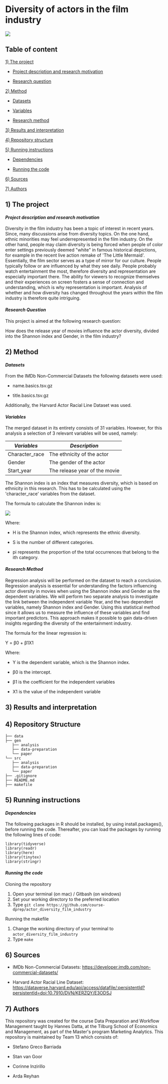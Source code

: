 # Diversity of actors in the film industry

![](https://upload.wikimedia.org/wikipedia/commons/6/69/IMDB_Logo_2016.svg)

## Table of content

[1) The project](https://github.com/course-dprep/actor_diversity_film_industry#1-the-project)

-   [Project description and research motivation](https://github.com/course-dprep/actor_diversity_film_industry#project-description-and-research-motivation)

-   [Research question](https://github.com/course-dprep/actor_diversity_film_industry#research-question)

[2) Method](https://github.com/course-dprep/actor_diversity_film_industry#2-method)

-   [Datasets](https://github.com/course-dprep/actor_diversity_film_industry#datasets)

-   [Variables](https://github.com/course-dprep/actor_diversity_film_industry#variables)

-   [Research method](https://github.com/course-dprep/actor_diversity_film_industry#research-method)

[3) Results and interpretation](https://github.com/course-dprep/actor_diversity_film_industry#3-results-and-interpretation)

[4) Repository structure](https://github.com/course-dprep/actor_diversity_film_industry#4-repository-structure)

[5) Running instructions](https://github.com/course-dprep/actor_diversity_film_industry#5-running-instructions)

-   [Dependencies](https://github.com/course-dprep/actor_diversity_film_industry#dependencies)

-   [Running the code](https://github.com/course-dprep/actor_diversity_film_industry#running-the-code)

[6) Sources](https://github.com/course-dprep/actor_diversity_film_industry#6-sources)

[7) Authors](https://github.com/course-dprep/actor_diversity_film_industry#7-authors)

## 1) The project

#### *Project description and research motivation*

Diversity in the film industry has been a topic of interest in recent years. Since, many discussions arise from diversity topics. On the one hand, ethnic minorities may feel underrepresented in the film industry. On the other hand, people may claim diversity is being forced when people of color enter settings previously deemed "white" in famous historical depictions, for example in the recent live action remake of 'The Little Mermaid'. Essentially, the film sector serves as a type of mirror for our culture. People typically follow or are influenced by what they see daily. People probably watch entertainment the most, therefore diversity and representation are especially important there. The ability for viewers to recognize themselves and their experiences on screen fosters a sense of connection and understanding, which is why representation is important. Analysis of whether and how diversity has changed throughout the years within the film industry is therefore quite intriguing.

#### *Research Question*

This project is aimed at the following research question:

How does the release year of movies influence the actor diversity, divided into the Shannon index and Gender, in the film industry?

## **2) Method**

#### *Datasets*

From the IMDb Non-Commercial Datasets the following datasets were used:

-   name.basics.tsv.gz

-   title.basics.tsv.gz

Additionally, the Harvard Actor Racial Line Dataset was used.

#### *Variables*

The merged dataset in its entirety consists of 31 variables. However, for this analysis a selection of 3 relevant variables will be used, namely:

| *Variables*    | *Description*                 |
|----------------|-------------------------------|
| Character_race | The ethnicity of the actor    |
| Gender         | The gender of the actor       |
| Start_year     | The release year of the movie |

The Shannon index is an index that measures diversity, which is based on ethnicity in this research. This has to be calculated using the 'character_race' variables from the dataset.

The formula to calculate the Shannon index is:

![](https://d2vlcm61l7u1fs.cloudfront.net/media%2Fbc8%2Fbc85be7f-45af-4480-9af6-2fbf81af0717%2FphpT6oANu.png)

Where:

-   H is the Shannon index, which represents the ethnic diversity.

-   S is the number of different categories.

-   pi​ represents the proportion of the total occurrences that belong to the ith category.

#### *Research Method*

Regression analysis will be performed on the dataset to reach a conclusion. Regression analysis is essential for understanding the factors influencing actor diversity in movies when using the Shannon index and Gender as the dependent variables. We will perform two separate analysis to investigate the link between the independent variable Year, and the two dependent variables, namely Shannon index and Gender. Using this statistical method since it allows us to measure the influence of these variables and find important predictors. This approach makes it possible to gain data-driven insights regarding the diversity of the entertainment industry.

The formula for the linear regression is:

Y = β0 + β1X1

Where:

-   Y is the dependent variable, which is the Shannon index.

-   β0 is the intercept.

-   β1 is the coefficient for the independent variables

-   X1 is the value of the independent variable

## **3) Results and interpretation**

## **4) Repository Structure**

```         
├── data
├── gen
   ├── analysis
   ├── data-preparation
   └── paper
└── src
   ├── analysis
   ├── data-preparation
   └── paper
├── .gitignore
├── README.md
├── makefile
```

## **5) Running instructions**

#### *Dependencies*

The following packages in R should be installed, by using install.packages(), before running the code. Thereafter, you can load the packages by running the following lines of code:

```         
library(tidyverse)
library(readr)
library(here)
library(tinytex)
library(stringr)
```

#### *Running the code*

Cloning the repository

1.  Open your terminal (on mac) / Gitbash (on windows)
2.  Set your working directory to the preferred location
3.  Type `git clone https://github.com/course-dprep/actor_diversity_film_industry`

Running the makefile

1.  Change the working directory of your terminal to `actor_diversity_film_industry`
2.  Type `make`

## **6) Sources**

-   IMDb Non-Commercial Datasets: <https://developer.imdb.com/non-commercial-datasets/>

-   Harvard Actor Racial Line Dataset: <https://dataverse.harvard.edu/api/access/datafile/:persistentId?persistentId=doi:10.7910/DVN/KERZQY/E3ODSJ>

## **7) Authors**

This repository was created for the course Data Preparation and Workflow Management taught by Hannes Datta, at the Tilburg School of Economics and Management, as part of the Master's program Marketing Analytics. This repository is maintained by Team 13 which consists of:

-   Stefano Greco Barriada

-   Stan van Goor

-   Corinne Inzirillo

-   Arda Reyhan
